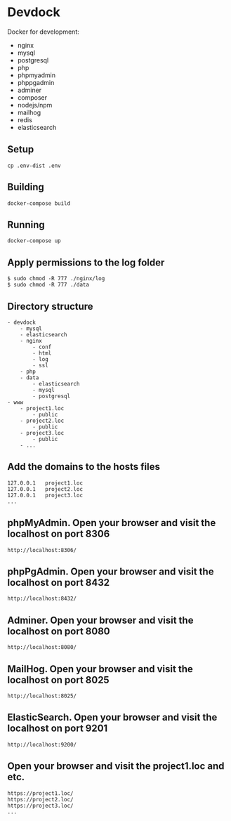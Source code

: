 # Devdock
Docker for development:
- nginx
- mysql
- postgresql
- php
- phpmyadmin
- phppgadmin
- adminer
- composer
- nodejs/npm
- mailhog
- redis
- elasticsearch

## Setup

    cp .env-dist .env

## Building

    docker-compose build

## Running

    docker-compose up

## Apply permissions to the log folder

    $ sudo chmod -R 777 ./nginx/log
    $ sudo chmod -R 777 ./data

## Directory structure

    - devdock
        - mysql
        - elasticsearch
        - nginx
            - conf
            - html
            - log
            - ssl
        - php
        - data
            - elasticsearch
            - mysql
            - postgresql
    - www
        - project1.loc
            - public
        - project2.loc
            - public
        - project3.loc
            - public
        - ...

## Add the domains to the hosts files

    127.0.0.1   project1.loc
    127.0.0.1   project2.loc
    127.0.0.1   project3.loc
    ...

## phpMyAdmin. Open your browser and visit the localhost on port 8306

    http://localhost:8306/
    
## phpPgAdmin. Open your browser and visit the localhost on port 8432

    http://localhost:8432/
    
## Adminer. Open your browser and visit the localhost on port 8080

    http://localhost:8080/

## MailHog. Open your browser and visit the localhost on port 8025

    http://localhost:8025/

## ElasticSearch. Open your browser and visit the localhost on port 9201
    http://localhost:9200/

## Open your browser and visit the project1.loc and etc.

    https://project1.loc/
    https://project2.loc/
    https://project3.loc/
    ...

